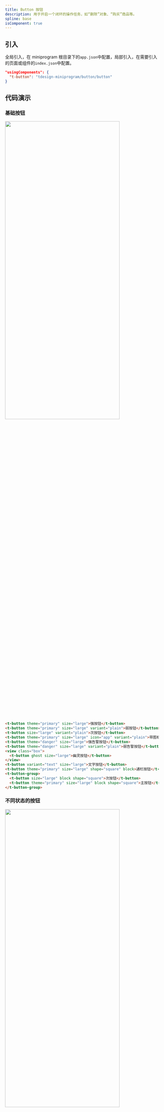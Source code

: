 ```yaml
---
title: Button 按钮
description: 用于开启一个闭环的操作任务，如“删除”对象、“购买”商品等。
spline: base
isComponent: true
---
```


## 引入

全局引入，在 miniprogram 根目录下的`app.json`中配置，局部引入，在需要引入的页面或组件的`index.json`中配置。

```json
"usingComponents": {
  "t-button": "tdesign-miniprogram/button/button"
}
```

## 代码演示

### 基础按钮

<img src="https://tdesign.gtimg.com/miniprogram/readme/button-1.png" width="375px" height="50%">

```html
<t-button theme="primary" size="large">强按钮</t-button>
<t-button theme="primary" size="large" variant="plain">弱按钮</t-button>
<t-button size="large" variant="plain">次按钮</t-button>
<t-button theme="primary" size="large" icon="app" variant="plain">带图标按钮</t-button>
<t-button theme="danger" size="large">强告警按钮</t-button>
<t-button theme="danger" size="large" variant="plain">弱告警按钮</t-button>
<view class="box">
  <t-button ghost size="large">幽灵按钮</t-button>
</view>
<t-button variant="text" size="large">文字按钮</t-button>
<t-button theme="primary" size="large" shape="square" block>通栏按钮</t-button>
<t-button-group>
  <t-button size="large" block shape="square">次按钮</t-button>
  <t-button theme="primary" size="large" block shape="square">主按钮</t-button>
</t-button-group>
```

### 不同状态的按钮

<img src="https://tdesign.gtimg.com/miniprogram/readme/button-2.png" width="375px" height="50%">

```html
<t-button theme="primary" size="large" disabled>强按钮</t-button>
<t-button theme="primary" size="large" variant="plain" disabled>弱按钮</t-button>
<t-button size="large" variant="plain" disabled>次按钮</t-button>
<t-button theme="primary" size="large" icon="app" disabled>带图标按钮</t-button>
<t-button theme="danger" size="large" disabled>强告警按钮</t-button>
<t-button theme="danger" size="large" variant="plain" disabled>弱告警按钮</t-button>
<view class="box">
  <t-button ghost size="large" disabled>幽灵按钮</t-button>
</view>
<t-button variant="text" size="large" disabled>文字按钮</t-button>
<t-button theme="primary" size="large" shape="square" block disabled>通栏按钮</t-button>
<t-button-group>
  <t-button size="large" shape="square" block disabled>次按钮</t-button>
  <t-button theme="primary" size="large" block shape="square" disabled>主按钮</t-button>
</t-button-group>
```

### 不同尺寸的按钮

<img src="https://tdesign.gtimg.com/miniprogram/readme/button-3.png" width="375px" height="50%">

```html
<t-button theme="primary" size="large">按钮 44</t-button>
<t-button theme="primary" style="margin-left: 16px">按钮 40</t-button>
<t-button theme="primary" size="small" style="margin-left: 16px">按钮 36</t-button>
```

## API

### Button Props

| 名称                   | 类型        | 默认值       | 说明                                                                                                                                                                                   | 必传 |
| ---------------------- | ----------- | ------------ | -------------------------------------------------------------------------------------------------------------------------------------------------------------------------------------- | ---- |
| block                  | Boolean     | false        | 是否为块级元素                                                                                                                                                                         | N    |
| disabled               | Boolean     | false        | 是否禁用按钮                                                                                                                                                                           | N    |
| external-classes       | Array       | -            | 组件类名。`['t-class']`                                                                                                                                                                | N    |
| ghost                  | Boolean     | false        | 是否为幽灵按钮（镂空按钮）                                                                                                                                                             | N    |
| icon                   | String      | -            | 图标名称                                                                                                                                                                               | N    |
| loading                | Boolean     | false        | 是否显示为加载状态                                                                                                                                                                     | N    |
| shape                  | String      | square       | 按钮形状，有二种：方形、圆角方形。可选项：square/round                                                                                                                                 | N    |
| size                   | String      | medium       | 组件尺寸。可选项：small/medium/large。TS 类型：`SizeEnum`                                                                                                                              | N    |
| theme                  | String      | undefined    | 组件风格，依次为品牌色、危险色。可选项：default/primary/danger                                                                                                                         | N    |
| type                   | String      | -            | 同小程序的 formType。可选项：submit/reset                                                                                                                                              | N    |
| variant                | String      | base         | 按钮形式，基础、线框、文字。可选项：base/outline/text                                                                                                                                  | N    |
| open-type              | String      | -            | 微信开放能力 [查看小程序文档](https://developers.weixin.qq.com/miniprogram/dev/component/button.html)。可选项：contact/share/getPhoneNumber/getUserInfo/launchApp/openSetting/feedback | N    |
| hover-stop-propagation | Boolean     | false        | 指定是否阻止本节点的祖先节点出现点击态                                                                                                                                                 | N    |
| hover-start-time       | Number      | 20           | 按住后多久出现点击态，单位毫秒                                                                                                                                                         | N    |
| hover-stay-time        | Number      | 70           | 手指松开后点击态保留时间，单位毫秒                                                                                                                                                     | N    |
| lang                   | String      | en           | 指定返回用户信息的语言，zh_CN 简体中文，zh_TW 繁体中文，en 英文。 [查看小程序文档](https://developers.weixin.qq.com/miniprogram/dev/component/button.html)。可选项：en/zh_CN/zh_TW     | N    |
| session-from           | String      | -            | 会话来源，open-type=contact 时有效                                                                                                                                                     | N    |
| send-message-title     | String      | 当前标题     | 会话内消息卡片标题，open-type=contact 时有效                                                                                                                                           | N    |
| send-message-path      | String      | 当前分享路径 | 会话内消息卡片点击跳转小程序路径，open-type=contact 时有效                                                                                                                             | N    |
| send-message-img       | String      | 截图         | 会话内消息卡片图片，open-type=contact 时有效                                                                                                                                           | N    |
| app-parameter          | String      | -            | 打开 APP 时，向 APP 传递的参数，open-type=launchApp 时有效                                                                                                                             | N    |
| show-message-card      | Boolean     | false        | 是否显示会话内消息卡片，设置此参数为 true，用户进入客服会话会在右下角显示可能要发送的小程序提示，用户点击后可以快速发送小程序消息，open-type=contact 时有效                            | N    |
| bindgetuserinfo        | Eventhandle | -            | 用户点击该按钮时，会返回获取到的用户信息，回调的 detail 数据与<a href="../api/open-api/user-info/wx.getUserInfo.html">wx.getUserInfo</a>返回的一致，open-type=getUserInfo 时有效       | N    |
| bindcontact            | Eventhandle | -            | 客服消息回调，open-type=contact 时有效                                                                                                                                                 | N    |
| bindgetphonenumber     | Eventhandle | -            | 获取用户手机号回调，open-type=getPhoneNumber 时有效                                                                                                                                    | N    |
| binderror              | Eventhandle | -            | 当使用开放能力时，发生错误的回调，open-type=launchApp 时有效                                                                                                                           | N    |
| bindopensetting        | Eventhandle | -            | 在打开授权设置页后回调，open-type=openSetting 时有效                                                                                                                                   | N    |
| bindlaunchapp          | Eventhandle | -            | 打开 APP 成功的回调，open-type=launchApp 时有效                                                                                                                                        | N    |
